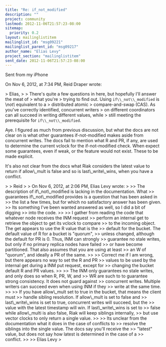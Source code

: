 ```yaml
---
title: "Re: if_not_modified"
description: ""
project: community
lastmod: 2012-11-06T21:57:23-08:00
sitemap:
  priority: 0.2
layout: mailinglistitem
mailinglist_id: "msg09221"
mailinglist_parent_id: "msg09217"
author_name: "Elias Levy"
project_section: "mailinglistitem"
sent_date: 2012-11-06T21:57:23-08:00
---
```



Sent from my iPhone

On Nov 6, 2012, at 7:34 PM, Reid Draper  wrote:

&gt; Elias,
&gt;
&gt; There's quite a few questions in here, but hopefully I'll answer the meat of 
&gt; what you're
&gt; trying to find out. Using `if\\_not\\_modified` is \\_not\\_ equivalent to a 
&gt; distributed atomic
&gt; compare-and-swap (CAS). As you've correctly identified, concurrent writers
&gt; on different coordinators can all succeed in writing different values, while
&gt; still meeting the prerequisite for `if\\_not\\_modified`.

Aye. I figured as much from previous discussion, but what the docs are
not clear on is what other guarantees if-not-modified makes aside from
concurrent writes. The docs fail to mention what R and PR, if any, are
used to determine the current vclock for the if-not-modified check.
When expect some guarantees, even if weak, or the feature would not
exist. These to be made explicit.

It's also not clear from the docs what Riak considers the latest value
to return if allow\\_mult is false and so is last\\_write\\_wins, when you
have a conflict.

&gt;
&gt; Reid
&gt;
&gt; On Nov 6, 2012, at 2:06 PM, Elias Levy  wrote:
&gt;
&gt;&gt; The description of if\\_not\\_modified is lacking in the documentation. What 
&gt;&gt; guarantees if\\_not\\_modified provides is a question that has been asked in 
&gt;&gt; the list a few times, but for which no satisfactory answer has been given. 
&gt;&gt; Its something I've been wanted answered as well, so I did a bit of digging 
&gt;&gt; into the code.
&gt;&gt;
&gt;&gt; I gather from reading the code that whatever node receives the INM request 
&gt;&gt; perform an internal get to retrieve the object to get its vclock to compare 
&gt;&gt; to the incoming object. The get appears to use the R value that is the 
&gt;&gt; default for the bucket. The default value of R for a bucket is "quorum", 
&gt;&gt; unless changed, although the default for PR is 0. Thus, INM can strongly 
&gt;&gt; guarantee no stale writes, but only if no primary replica nodes have failed 
&gt;&gt; or have become partitioned. That also assumes that you are using at least 
&gt;&gt; an W of "quorum", and ideally a PR of the same.
&gt;&gt;
&gt;&gt; Correct me if I am wrong, but there appears no way to set the R and PR 
&gt;&gt; values to be used by the internal get during a INM put request, except for 
&gt;&gt; changing the bucket default R and PR values.
&gt;&gt;
&gt;&gt; The INM only guarantees no stale writes, and only does so when R, PR, W, and 
&gt;&gt; WR are such to to guarantee strong consistency. It does not guard against 
&gt;&gt; concurrent writes. Multiple writers can succeed even when using INM if they 
&gt;&gt; write at the same time.
&gt;&gt;
&gt;&gt; If you have allow\\_mult set to true in the bucket, that means the client must 
&gt;&gt; handle sibling resolution. If allow\\_mult is set to false and 
&gt;&gt; last\\_write\\_wins is set to true, concurrent writes will succeed, but the 
&gt;&gt; value with the latest timestamp will win. If last\\_write\\_wins is set to 
&gt;&gt; false while allow\\_multi is also false, Riak will keep siblings internally, 
&gt;&gt; but use vector clocks to only return a single value.
&gt;&gt;
&gt;&gt; Its unclear from the documentation what it does in the case of conflicts to 
&gt;&gt; resolve the siblings into the single value. The docs say you'll receive the 
&gt;&gt; "latest" value, but does not say how latest is determined in the case of a 
&gt;&gt; conflict.
&gt;&gt;
&gt;&gt; Elias Levy
&gt;

